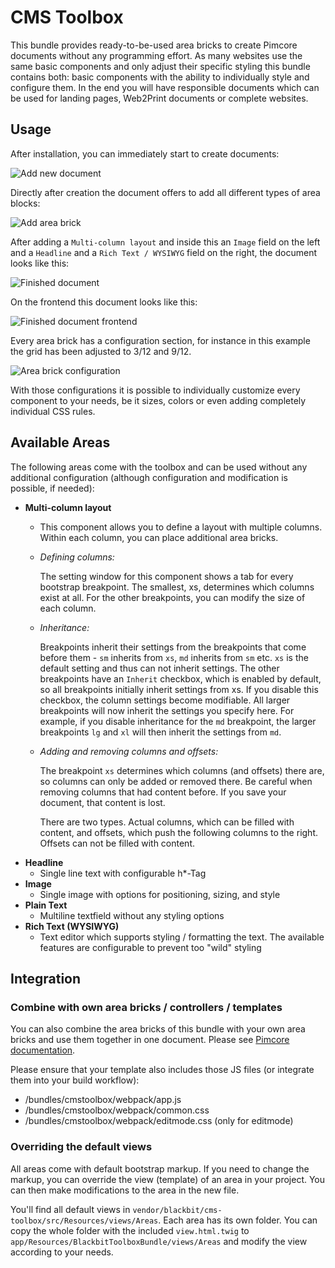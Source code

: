 # CMS Toolbox

This bundle provides ready-to-be-used area bricks to create Pimcore documents without any programming effort. As many websites use the same basic components and only adjust their specific styling this bundle contains both: basic components with the ability to individually style and configure them. In the end you will have responsible documents which can be used for landing pages, Web2Print documents or complete websites.

## Usage

After installation, you can immediately start to create documents:

![Add new document](doc/add-document.png)

Directly after creation the document offers to add all different types of area blocks:

![Add area brick](doc/add-area-brick.png)

After adding a `Multi-column layout` and inside this an `Image` field on the left and a `Headline` and a `Rich Text / WYSIWYG` field on the right, the document looks like this:

![Finished document](doc/finished-document-editmode.png)

On the frontend this document looks like this:

![Finished document frontend](doc/finished-document-frontend.png)

Every area brick has a configuration section, for instance in this example the grid has been adjusted to 3/12 and 9/12. 

![Area brick configuration](doc/area-brick-configuration.png)

With those configurations it is possible to individually customize every component to your needs, be it sizes, colors or even adding completely individual CSS rules.

## Available Areas

The following areas come with the toolbox and can be used without any additional
configuration (although configuration and modification is possible, if needed):

- **Multi-column layout**
  - This component allows you to define a layout with multiple columns. Within each column,
    you can place additional area bricks.
  - *Defining columns:*

    The setting window for this component shows a tab for every bootstrap
    breakpoint. The smallest, xs, determines which columns exist at all. For the
    other breakpoints, you can modify the size of each column.
  - *Inheritance:*

    Breakpoints inherit their settings from the breakpoints that come before
    them - `sm` inherits from `xs`, `md` inherits from `sm` etc. `xs` is the default
    setting and thus can not inherit settings. The other breakpoints have an
    `Inherit` checkbox, which is enabled by default, so all breakpoints
    initially inherit settings from xs. If you disable this checkbox, the column
    settings become modifiable. All larger breakpoints will now inherit the
    settings you specify here. For example, if you disable inheritance for
    the `md` breakpoint, the larger breakpoints `lg` and `xl` will then inherit
    the settings from `md`.
  - *Adding and removing columns and offsets:*

    The breakpoint `xs` determines which columns (and offsets) there are, so columns
    can only be added or removed there. Be careful when removing columns that
    had content before. If you save your document, that content is lost.

    There are two types. Actual columns, which can be filled with content, and
    offsets, which push the following columns to the right. Offsets can not be
    filled with content.
- **Headline**
  - Single line text with configurable h*-Tag
- **Image**
  - Single image with options for positioning, sizing, and style
- **Plain Text**
  - Multiline textfield without any styling options
- **Rich Text (WYSIWYG)**
  - Text editor which supports styling / formatting the text. The available features are configurable to prevent too "wild" styling

## Integration

### Combine with own area bricks / controllers / templates

You can also combine the area bricks of this bundle with your own area bricks and use them together in one document. Please see [Pimcore documentation](https://pimcore.com/docs/pimcore/current/Development_Documentation/Documents/Editables/Areablock/index.html#page_Integrate-an-Areablock-in-a-Template).

Please ensure that your template also includes those JS files (or integrate them into your build workflow):

- /bundles/cmstoolbox/webpack/app.js
- /bundles/cmstoolbox/webpack/common.css
- /bundles/cmstoolbox/webpack/editmode.css (only for editmode)

### Overriding the default views

All areas come with default bootstrap markup. If you need to change the
markup, you can override the view (template) of an area in your project. You
can then make modifications to the area in the new file.

You'll find all default views in `vendor/blackbit/cms-toolbox/src/Resources/views/Areas`.
Each area has its own folder. You can copy the whole folder with the
included `view.html.twig` to `app/Resources/BlackbitToolboxBundle/views/Areas` and modify the view according to your needs.
